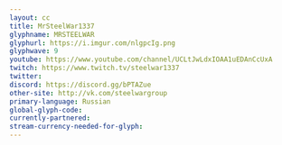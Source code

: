 ```yaml
---
layout: cc
title: MrSteelWar1337
glyphname: MRSTEELWAR
glyphurl: https://i.imgur.com/nlgpcIg.png
glyphwave: 9
youtube: https://www.youtube.com/channel/UCLtJwLdxIOAA1uEDAnCcUxA
twitch: https://www.twitch.tv/steelwar1337
twitter: 
discord: https://discord.gg/bPTAZue
other-site: http://vk.com/steelwargroup
primary-language: Russian
global-glyph-code: 
currently-partnered: 
stream-currency-needed-for-glyph: 
---
```


